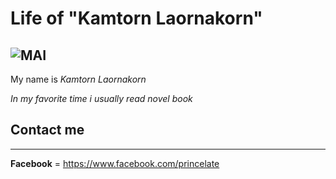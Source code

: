 # Life of "Kamtorn Laornakorn"
![MAI](https://scontent-b-sin.xx.fbcdn.net/hphotos-xpa1/v/t1.0-9/1551514_978425752202767_7094705096759231715_n.jpg?oh=38db25bca6688a48b2e51cc8d9a8ad46&oe=55217C5D)
------
My name is _Kamtorn Laornakorn_

_In my favorite time i usually read novel book_

## Contact me ##
-----
**Facebook** = <https://www.facebook.com/princelate>
